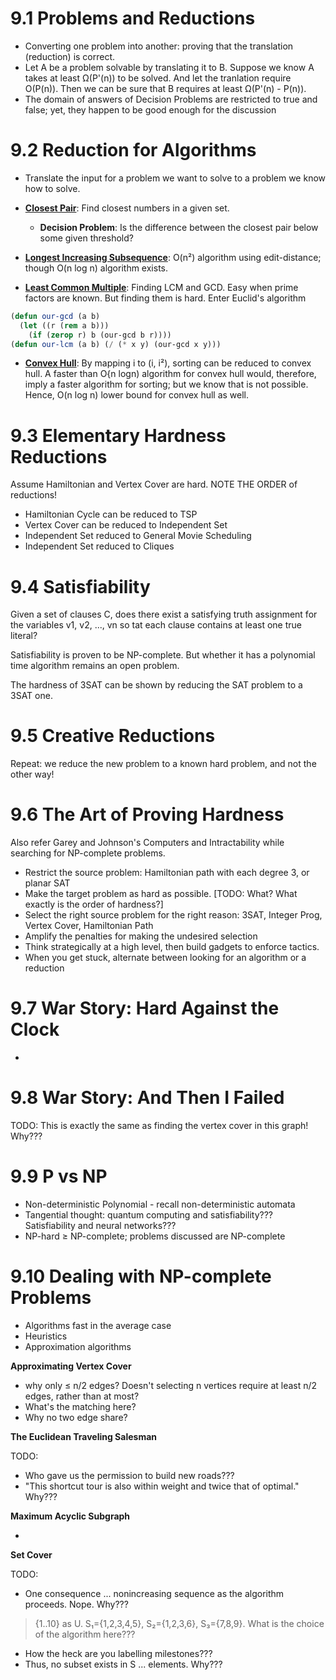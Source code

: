 # 9.1 Problems and Reductions

- Converting one problem into another: proving that the translation (reduction) is correct.
- Let A be a problem solvable by translating it to B. Suppose we know A takes at least Ω(P'(n))
to be solved. And let the tranlation require O(P(n)). Then we can be sure that B requires
at least Ω(P'(n) - P(n)).
- The domain of answers of Decision Problems are restricted to true and false; yet, they
happen to be good enough for the discussion

# 9.2 Reduction for Algorithms

- Translate the input for a problem we want to solve to a problem we know how to solve.

- <u>**Closest Pair**</u>: Find closest numbers in a given set.
    - **Decision Problem**: Is the difference between the closest pair below some given
	threshold?
- <u>**Longest Increasing Subsequence**</u>: O(n²) algorithm using edit-distance; though
O(n log n) algorithm exists.
- <u>**Least Common Multiple**</u>: Finding LCM and GCD. Easy when prime factors are known.
But finding them is hard. Enter Euclid's algorithm

```lisp
(defun our-gcd (a b)
  (let ((r (rem a b)))
    (if (zerop r) b (our-gcd b r))))
(defun our-lcm (a b) (/ (* x y) (our-gcd x y)))
```

- <u>**Convex Hull**</u>: By mapping i to (i, i²), sorting can be reduced to convex hull.
A faster than O{n logn) algorithm for convex hull would, therefore, imply a faster
algorithm for sorting; but we know that is not possible. Hence, O(n log n) lower bound for
convex hull as well.

# 9.3 Elementary Hardness Reductions

Assume Hamiltonian and Vertex Cover are hard. NOTE THE ORDER of reductions!
- Hamiltonian Cycle can be reduced to TSP
- Vertex Cover can be reduced to Independent Set
- Independent Set reduced to General Movie Scheduling
- Independent Set reduced to Cliques

# 9.4 Satisfiability

Given a set of clauses C, does there exist a satisfying truth assignment for the
variables v1, v2, ..., vn so tat each clause contains at least one true literal?

Satisfiability is proven to be NP-complete. But whether it has a polynomial time
algorithm remains an open problem.

The hardness of 3SAT can be shown by reducing the SAT problem to a 3SAT one.

# 9.5 Creative Reductions

Repeat: we reduce the new problem to a known hard problem, and not the other way!

# 9.6 The Art of Proving Hardness

Also refer Garey and Johnson's Computers and Intractability while searching for
NP-complete problems.

- Restrict the source problem: Hamiltonian path with each degree 3, or planar SAT
- Make the target problem as hard as possible. [TODO: What? What exactly is the order
of hardness?]
- Select the right source problem for the right reason: 3SAT, Integer Prog, Vertex
Cover, Hamiltonian Path
- Amplify the penalties for making the undesired selection
- Think strategically at a high level, then build gadgets to enforce tactics.
- When you get stuck, alternate between looking for an algorithm or a reduction

# 9.7 War Story: Hard Against the Clock

-

# 9.8 War Story: And Then I Failed

TODO: This is exactly the same as finding the vertex cover in this graph! Why???

# 9.9 P vs NP

- Non-deterministic Polynomial - recall non-deterministic automata
- Tangential thought: quantum computing and satisfiability??? Satisfiability and
neural networks???
- NP-hard ≥ NP-complete; problems discussed are NP-complete

# 9.10 Dealing with NP-complete Problems

- Algorithms fast in the average case
- Heuristics
- Approximation algorithms

**Approximating Vertex Cover**

- why only ≤ n/2 edges? Doesn't selecting n vertices require
at least n/2 edges, rather than at most?
- What's the matching here?
- Why no two edge share?

**The Euclidean Traveling Salesman**

TODO:
- Who gave us the permission to build new roads???
- "This shortcut tour is also within weight and twice that of optimal." Why???

**Maximum Acyclic Subgraph**

-

**Set Cover**

TODO: 
- One consequence ... nonincreasing sequence as the algorithm proceeds. Nope. Why???
>{1..10} as U. S₁={1,2,3,4,5}, S₂={1,2,3,6}, S₃={7,8,9}. What is the choice of the algorithm here???
- How the heck are you labelling milestones???
- Thus, no subset exists in S ... elements. Why???

